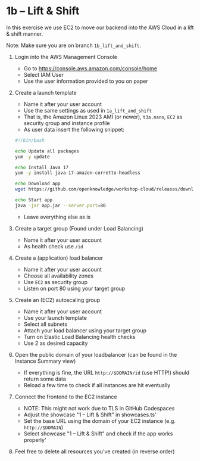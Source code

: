 # 1b – Lift & Shift

In this exercise we use EC2 to move our backend into the AWS Cloud in a lift & shift manner.

Note: Make sure you are on branch `1b_lift_and_shift`.

1. Login into the AWS Management Console

    - Go to https://console.aws.amazon.com/console/home
    - Select IAM User
    - Use the user information provided to you on paper

2. Create a launch template

    - Name it after your user account
    - Use the same settings as used in `1a_lift_and_shift`
    - That is, the Amazon Linux 2023 AMI (or newer), `t3a.nano`, `EC2` as security group and instance profile
    - As user data insert the following snippet:

    ```sh
    #!/bin/bash

    echo Update all packages
    yum -y update

    echo Install Java 17
    yum -y install java-17-amazon-corretto-headless

    echo Download app
    wget https://github.com/openknowledge/workshop-cloud/releases/download/v2/v2.jar -O app.jar

    echo Start app
    java -jar app.jar --server.port=80
    ```

    - Leave everything else as is

3. Create a target group (Found under Load Balancing)

    - Name it after your user account
    - As health check use `/id`

4. Create a (application) load balancer

    - Name it after your user account
    - Choose all availability zones
    - Use `EC2` as security group
    - Listen on port 80 using your target group

5. Create an (EC2) autoscaling group

    - Name it after your user account
    - Use your launch template
    - Select all subnets
    - Attach your load balancer using your target group
    - Turn on Elastic Load Balancing health checks
    - Use 2 as desired capacity

6. Open the public domain of your loadbalancer (can be found in the Instance Summary view)

    - If everything is fine, the URL `http://$DOMAIN/id` (use HTTP!) should return some data
    - Reload a few time to check if all instances are hit eventually

7. Connect the frontend to the EC2 instance

    - NOTE: This might not work due to TLS in GitHub Codespaces
    - Adjust the showcase "1 – Lift & Shift" in showcases.ts'
    - Set the base URL using the domain of your EC2 instance (e.g. `http://$DOMAIN`)
    - Select showcase "1 – Lift & Shift" and check if the app works properly'

8. Feel free to delete all resources you've created (in reverse order)
